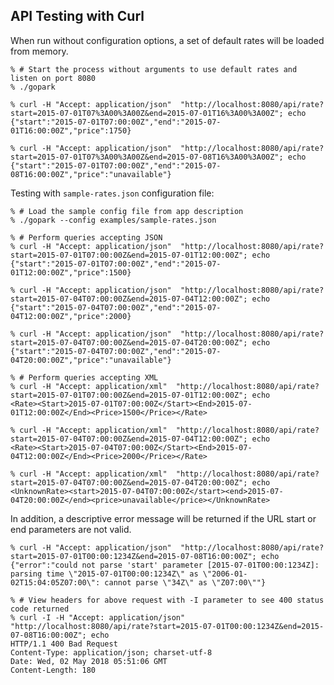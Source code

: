 ## API Testing with Curl

When run without configuration options, a set of default rates will be loaded from memory.

    % # Start the process without arguments to use default rates and listen on port 8080
    % ./gopark

    % curl -H "Accept: application/json"  "http://localhost:8080/api/rate?start=2015-07-01T07%3A00%3A00Z&end=2015-07-01T16%3A00%3A00Z"; echo
    {"start":"2015-07-01T07:00:00Z","end":"2015-07-01T16:00:00Z","price":1750}

    % curl -H "Accept: application/json"  "http://localhost:8080/api/rate?start=2015-07-01T07%3A00%3A00Z&end=2015-07-08T16%3A00%3A00Z"; echo
    {"start":"2015-07-01T07:00:00Z","end":"2015-07-08T16:00:00Z","price":"unavailable"}

Testing with `sample-rates.json` configuration file:

    % # Load the sample config file from app description
    % ./gopark --config examples/sample-rates.json

    % # Perform queries accepting JSON
    % curl -H "Accept: application/json"  "http://localhost:8080/api/rate?start=2015-07-01T07:00:00Z&end=2015-07-01T12:00:00Z"; echo
    {"start":"2015-07-01T07:00:00Z","end":"2015-07-01T12:00:00Z","price":1500}

    % curl -H "Accept: application/json"  "http://localhost:8080/api/rate?start=2015-07-04T07:00:00Z&end=2015-07-04T12:00:00Z"; echo
    {"start":"2015-07-04T07:00:00Z","end":"2015-07-04T12:00:00Z","price":2000}

    % curl -H "Accept: application/json"  "http://localhost:8080/api/rate?start=2015-07-04T07:00:00Z&end=2015-07-04T20:00:00Z"; echo
    {"start":"2015-07-04T07:00:00Z","end":"2015-07-04T20:00:00Z","price":"unavailable"}

    % # Perform queries accepting XML
    % curl -H "Accept: application/xml"  "http://localhost:8080/api/rate?start=2015-07-01T07:00:00Z&end=2015-07-01T12:00:00Z"; echo
    <Rate><Start>2015-07-01T07:00:00Z</Start><End>2015-07-01T12:00:00Z</End><Price>1500</Price></Rate>

    % curl -H "Accept: application/xml"  "http://localhost:8080/api/rate?start=2015-07-04T07:00:00Z&end=2015-07-04T12:00:00Z"; echo
    <Rate><Start>2015-07-04T07:00:00Z</Start><End>2015-07-04T12:00:00Z</End><Price>2000</Price></Rate>

    % curl -H "Accept: application/xml"  "http://localhost:8080/api/rate?start=2015-07-04T07:00:00Z&end=2015-07-04T20:00:00Z"; echo
    <UnknownRate><start>2015-07-04T07:00:00Z</start><end>2015-07-04T20:00:00Z</end><price>unavailable</price></UnknownRate>

In addition, a descriptive error message will be returned if the URL start or end parameters are not valid.

    % curl -H "Accept: application/json"  "http://localhost:8080/api/rate?start=2015-07-01T00:00:1234Z&end=2015-07-08T16:00:00Z"; echo
    {"error":"could not parse 'start' parameter [2015-07-01T00:00:1234Z]: parsing time \"2015-07-01T00:00:1234Z\" as \"2006-01-02T15:04:05Z07:00\": cannot parse \"34Z\" as \"Z07:00\""}

    % # View headers for above request with -I parameter to see 400 status code returned
    % curl -I -H "Accept: application/json"  "http://localhost:8080/api/rate?start=2015-07-01T00:00:1234Z&end=2015-07-08T16:00:00Z"; echo
    HTTP/1.1 400 Bad Request
    Content-Type: application/json; charset-utf-8
    Date: Wed, 02 May 2018 05:51:06 GMT
    Content-Length: 180
